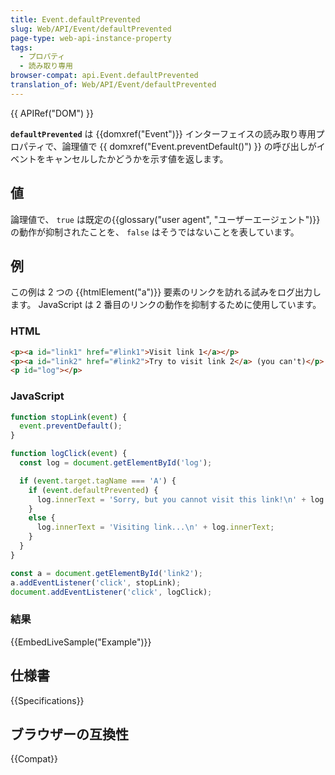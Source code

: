 ```yaml
---
title: Event.defaultPrevented
slug: Web/API/Event/defaultPrevented
page-type: web-api-instance-property
tags:
  - プロパティ
  - 読み取り専用
browser-compat: api.Event.defaultPrevented
translation_of: Web/API/Event/defaultPrevented
---
```

{{ APIRef("DOM") }}

**`defaultPrevented`** は {{domxref("Event")}} インターフェイスの読み取り専用プロパティで、論理値で {{ domxref("Event.preventDefault()") }} の呼び出しがイベントをキャンセルしたかどうかを示す値を返します。

## 値

論理値で、 `true` は既定の{{glossary("user agent", "ユーザーエージェント")}}の動作が抑制されたことを、 `false` はそうではないことを表しています。

## 例

この例は 2 つの {{htmlElement("a")}} 要素のリンクを訪れる試みをログ出力します。 JavaScript は 2 番目のリンクの動作を抑制するために使用しています。

### HTML

```html
<p><a id="link1" href="#link1">Visit link 1</a></p>
<p><a id="link2" href="#link2">Try to visit link 2</a> (you can't)</p>
<p id="log"></p>
```

### JavaScript

```js
function stopLink(event) {
  event.preventDefault();
}

function logClick(event) {
  const log = document.getElementById('log');

  if (event.target.tagName === 'A') {
    if (event.defaultPrevented) {
      log.innerText = 'Sorry, but you cannot visit this link!\n' + log.innerText;
    }
    else {
      log.innerText = 'Visiting link...\n' + log.innerText;
    }
  }
}

const a = document.getElementById('link2');
a.addEventListener('click', stopLink);
document.addEventListener('click', logClick);
```

### 結果

{{EmbedLiveSample("Example")}}

## 仕様書

{{Specifications}}

## ブラウザーの互換性

{{Compat}}
